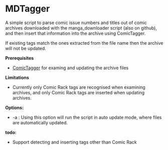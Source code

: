 MDTagger
========

A simple script to parse comic issue numbers and titles out of comic archives downloaded with the manga_downloader script (also on github), and then insert that information into the archive using ComicTagger.

If existing tags match the ones extracted from the file name then the archive will not be updated.

**Prerequisites**
* [ComicTagger](https://code.google.com/p/comictagger/ "Comic Tagger") for examing and updating the archive files

**Limitations**
* Currently only Comic Rack tags are recognised when examining archives, and only Comic Rack tags are inserted when updating archives.

**Options:**
* -a : Using this option will run the script in auto update mode, where files are automatically updated.

**todo:**
* Support detecting and inserting tags other than Comic Rack 
